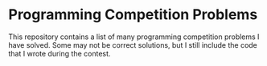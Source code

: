 # Programming Competition Problems

This repository contains a list of many programming competition problems I have solved. Some may not be correct solutions, but I still include the code that I wrote during the contest.
